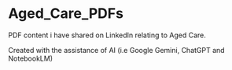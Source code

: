 # Aged_Care_PDFs
PDF content i have shared on LinkedIn relating to Aged Care.

Created with the assistance of AI (i.e Google Gemini, ChatGPT and NotebookLM)
